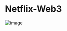 # Netflix-Web3


![image](https://user-images.githubusercontent.com/60814508/161381796-b8fcb0c5-3ee0-4b2a-964c-7c871ba4d50a.png)

